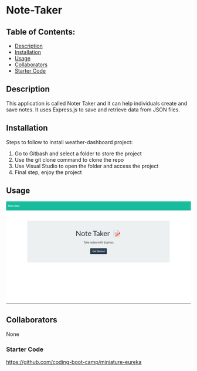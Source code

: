# Note-Taker

## Table of Contents:
* [Description](#description)
* [Installation](#installation)
* [Usage](#usage)
* [Collaborators](#collaborators)
* [Starter Code](#starter-code)

## Description
This application is called Noter Taker and it can help individuals create and save notes. It uses Express.js to save and retrieve data from JSON files. 

## Installation
Steps to follow to install weather-dashboard project:
1. Go to Gitbash and select a folder to store the project
2. Use the git clone command to clone the repo
3. Use Visual Studio to open the folder and access the project
4. Final step, enjoy the project

## Usage
![alt text](./Develop/images/Screenshot4.png)

## Collaborators
None

### Starter Code
https://github.com/coding-boot-camp/miniature-eureka
